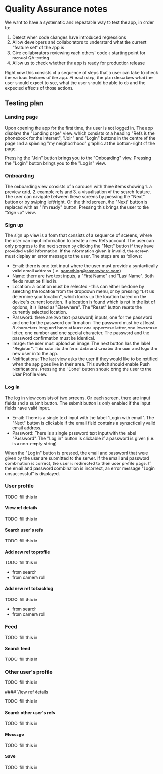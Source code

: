 # Quality Assurance notes

We want to have a systematic and repeatable way to test the app, in order to:

1. Detect when code changes have introduced regressions
2. Allow developers and collaborators to understand what the current "feature set" of the app is
3. Give collaborators reviewing each others' code a starting point for manual QA testing
4. Allow us to check whether the app is ready for production release

Right now this consists of a sequence of steps that a user can take to check the various features of the app. At each step, the plan describes what the user should expect to see, what the user should be able to do and the expected effects of those actions.

## Testing plan

### Landing page

Upon opening the app for the first time, the user is not logged in. The app displays the "Landing page" view, which consists of a heading "Refs is the phonebook for the internet", "Join" and "Login" buttons in the centre of the page and a spinning "my neighborhood" graphic at the bottom-right of the page.

Pressing the "Join" button brings you to the "Onboarding" view. Pressing the "Login" button brings you to the "Log in" view.

### Onboarding

The onboarding view consists of a carousel with three items showing 1. a preview grid, 2. example refs and 3. a visualisation of the search feature. The user can navigate between these screens by pressing the "Next" button or by swiping left/right. On the third screen, the "Next" button is replaced with an "I'm ready" button. Pressing this brings the user to the "Sign up" view.

### Sign up

The sign up view is a form that consists of a sequence of screens, where the user can input information to create a new Refs account. The user can only progress to the next screen by clicking the "Next" button if they have provided valid information. If the information given is invalid, the screen must display an error message to the user. The steps are as follows:

- Email: there is one text input where the user must provide a syntactically valid email address (i.e. something@somewhere.com)
- Name: there are two text inputs, a "First Name" and "Last Name". Both fields must be filled in.
- Location: a location must be selected - this can either be done by selecting the location from the dropdown menu, or by pressing "Let us determine your location", which looks up the location based on the device's current location. If a location is found which is not in the list of options, it is listed as "Elsewhere". The "Reset" button resets the currently selected location.
- Password: there are two text (password) inputs, one for the password and one for the password confirmation. The password must be at least 8 characters long and have at least one uppercase letter, one lowercase letter, one number and one special character. The password and the password confirmation must be identical.
- Image: the user must upload an image. The next button has the label "Register". This submits the form data and creates the user and logs the new user in to the app.
- Notifications: The last view asks the user if they would like to be notified when the app goes live in their area. This switch should enable Push Notifications. Pressing the "Done" button should bring the user to the User Profile view.

### Log in

The log in view consists of two screens. On each screen, there are input fields and a submit button. The submit button is only enabled if the input fields have valid input.

- Email: There is a single text input with the label "Login with email". The "Next" button is clickable if the email field contains a syntactically valid email address.
- Password: There is a single password text input with the label "Password". The "Log in" button is clickable if a password is given (i.e. is a non-empty string).

When the "Log in" button is pressed, the email and password that were given by the user are submitted to the server. If the email and password combination is correct, the user is redirected to their user profile page. If the email and password combination is incorrect, an error message "Login unsuccessful" is displayed.

### User profile

TODO: fill this in

#### View ref details

TODO: fill this in

#### Search user's refs

TODO: fill this in

#### Add new ref to profile

TODO: fill this in

- from search
- from camera roll

#### Add new ref to backlog

TODO: fill this in

- from search
- from camera roll

### Feed

TODO: fill this in

#### Search feed

TODO: fill this in

### Other user's profile

TODO: fill this in

#### View ref details

TODO: fill this in

#### Search other user's refs

TODO: fill this in

#### Message

TODO: fill this in

#### Save

TODO: fill this in
